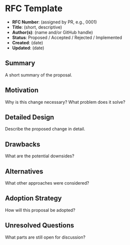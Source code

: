# RFC Template

- **RFC Number**: (assigned by PR, e.g., 0001)
- **Title**: (short, descriptive)
- **Author(s)**: (name and/or GitHub handle)
- **Status**: Proposed / Accepted / Rejected / Implemented
- **Created**: (date)
- **Updated**: (date)

## Summary

A short summary of the proposal.

## Motivation

Why is this change necessary? What problem does it solve?

## Detailed Design

Describe the proposed change in detail.

## Drawbacks

What are the potential downsides?

## Alternatives

What other approaches were considered?

## Adoption Strategy

How will this proposal be adopted?

## Unresolved Questions

What parts are still open for discussion?
